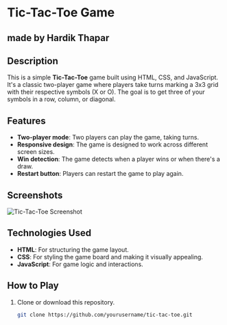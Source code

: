 # Tic-Tac-Toe Game
## made by Hardik Thapar
## Description
This is a simple **Tic-Tac-Toe** game built using HTML, CSS, and JavaScript. It's a classic two-player game where players take turns marking a 3x3 grid with their respective symbols (X or O). The goal is to get three of your symbols in a row, column, or diagonal.

## Features
- **Two-player mode**: Two players can play the game, taking turns.
- **Responsive design**: The game is designed to work across different screen sizes.
- **Win detection**: The game detects when a player wins or when there's a draw.
- **Restart button**: Players can restart the game to play again.

## Screenshots
![Tic-Tac-Toe Screenshot](./screenshot.png)

## Technologies Used
- **HTML**: For structuring the game layout.
- **CSS**: For styling the game board and making it visually appealing.
- **JavaScript**: For game logic and interactions.

## How to Play
1. Clone or download this repository.
   ```bash
   git clone https://github.com/yourusername/tic-tac-toe.git
